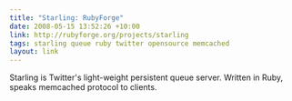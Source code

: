 ```yaml
---
title: "Starling: RubyForge"
date: 2008-05-15 13:52:26 +10:00
link: http://rubyforge.org/projects/starling
tags: starling queue ruby twitter opensource memcached
layout: link
---
```

Starling is Twitter's light-weight persistent queue server. Written in Ruby, speaks memcached protocol to clients.
